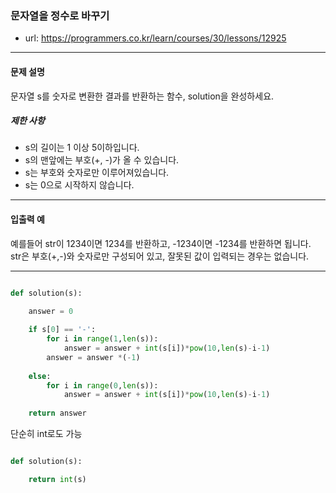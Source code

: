 ### 문자열을 정수로 바꾸기

 - url: https://programmers.co.kr/learn/courses/30/lessons/12925
 
 --------
 
#### 문제 설명
문자열 s를 숫자로 변환한 결과를 반환하는 함수, solution을 완성하세요.
##### 제한 사항
 - s의 길이는 1 이상 5이하입니다.
 - s의 맨앞에는 부호(+, -)가 올 수 있습니다.
 - s는 부호와 숫자로만 이루어져있습니다.
 - s는 0으로 시작하지 않습니다.
 
--------
 
#### 입출력 예
예를들어 str이 1234이면 1234를 반환하고, -1234이면 -1234를 반환하면 됩니다.   
str은 부호(+,-)와 숫자로만 구성되어 있고, 잘못된 값이 입력되는 경우는 없습니다.
 
--------

```python

def solution(s):

    answer = 0
        
    if s[0] == '-':
        for i in range(1,len(s)):
            answer = answer + int(s[i])*pow(10,len(s)-i-1)
        answer = answer *(-1)
    
    else:
        for i in range(0,len(s)):
            answer = answer + int(s[i])*pow(10,len(s)-i-1)
    
    return answer

```

단순히 int로도 가능

```python

def solution(s):

    return int(s)

```